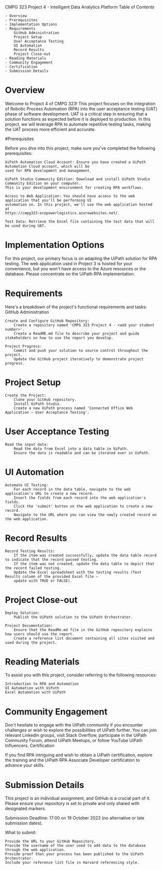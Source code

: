 CMPG 323 Project 4 - Intelligent Data Analytics Platform
Table of Contents

    - Overview
    - Prerequisites
    - Implementation Options
    - Requirements
        GitHub Administration
        Project Setup
        User Acceptance Testing
        UI Automation
        Record Results
        Project Close-out
    - Reading Materials
    - Community Engagement
    - Certification
    - Submission Details

# Overview

Welcome to Project 4 of CMPG 323! This project focuses on the integration of Robotic Process Automation (RPA) 
into the user acceptance testing (UAT) phase of software development. UAT is a critical step in ensuring that
a solution functions as expected before it is deployed to production. In this project, we will leverage RPA to
automate repetitive testing tasks, making the UAT process more efficient and accurate.

#Prerequisites

Before you dive into this project, make sure you've completed the following prerequisites:

    UiPath Automation Cloud Account: Ensure you have created a UiPath Automation Cloud account, which will be
    used for RPA development and management.

    UiPath Studio Community Edition: Download and install UiPath Studio Community Edition on your computer. 
    This is your development environment for creating RPA workflows.

    Access to Web Application: You should have access to the web application that you'll be performing UI 
    automation on. In this project, we'll use the web application hosted at 
    https://cmpg323-ecopowerlogistics.azurewebsites.net/.

    Test Data: Retrieve the Excel file containing the test data that will be used during UAT.

# Implementation Options

For this project, our primary focus is on adapting the UiPath solution for RPA testing. The web application 
used in Project 3 is hosted for your convenience, but you won't have access to the Azure resources or the database.
Please concentrate on the UiPath RPA implementation.

# Requirements

Here's a breakdown of the project's functional requirements and tasks:
GitHub Administration

    Create and Configure GitHub Repository:
        Create a repository named 'CMPG 323 Project 4 - <add your student number>'.
        Create a ReadME.md file to describe your project and guide stakeholders on how to use the report you develop.

    Project Progress:
        Commit and push your solution to source control throughout the project.
        Update the GitHub project iteratively to demonstrate project progress.

# Project Setup

    Create the Project:
        Clone your GitHub repository.
        Install UiPath Studio.
        Create a new UiPath process named 'Connected Office Web Application – User Acceptance Testing'.

# User Acceptance Testing

    Read the input data:
        Read the data from Excel into a data table in UiPath.
        Ensure the data is readable and can be iterated over in UiPath.

# UI Automation

    Automate UI Testing:
        For each record in the data table, navigate to the web application's URL to create a new record.
        Insert the fields from each record into the web application's fields.
        Click the 'submit' button on the web application to create a new record.
        Navigate to the URL where you can view the newly created record on the web application.

# Record Results

    Record Testing Results:
        If the item was created successfully, update the data table record to indicate that the record passed testing.
        If the item was not created, update the data table to depict that the record failed testing.
        Update the Excel spreadsheet with the testing results (Test Results column of the provided Excel file –
        update with TRUE or FALSE).

# Project Close-out

    Deploy Solution:
        Publish the UiPath solution to the UiPath Orchestrator.

    Project Documentation:
        Ensure that the ReadMe.md file in the GitHub repository explains how users should use the report.
        Create a reference list document containing all sites visited and used during the project.

# Reading Materials

To assist you with this project, consider referring to the following resources:

    Introduction to RPA and Automation
    UI Automation with UiPath
    Excel Automation with UiPath

# Community Engagement

Don't hesitate to engage with the UiPath community if you encounter challenges or wish to explore the possibilities of 
UiPath further. You can join relevant LinkedIn groups, visit Stack Overflow, participate in the UiPath Community Forum,
attend UiPath Meetups, or follow YouTube UiPath Influencers.
Certification

If you find RPA intriguing and wish to obtain a UiPath certification, explore the training and the UiPath RPA Associate
Developer certification to advance your skills.

# Submission Details

This project is an individual assignment, and GitHub is a crucial part of it. Please ensure your repository is set to 
private and only shared with designated markers.

Submission Deadline: 17:00 on 19 October 2023 (no alternative or late submission dates).

What to submit:

    Provide the URL to your GitHub Repository.
    Provide the username of the user used to add data to the database through the web application.
    Provide proof that your process has been published to the UiPath Orchestrator.
    Include your reference list file in Harvard referencing style.
